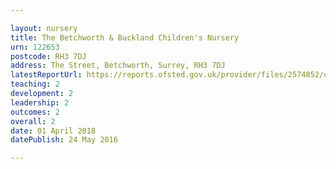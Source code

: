 ```yaml
---

layout: nursery
title: The Betchworth & Buckland Children's Nursery
urn: 122653
postcode: RH3 7DJ
address: The Street, Betchworth, Surrey, RH3 7DJ
latestReportUrl: https://reports.ofsted.gov.uk/provider/files/2574852/urn/122653.pdf
teaching: 2
development: 2
leadership: 2
outcomes: 2
overall: 2
date: 01 April 2018 
datePublish: 24 May 2016

---
```

